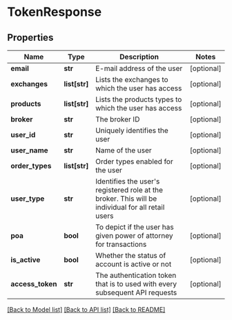 # TokenResponse

## Properties
Name | Type | Description | Notes
------------ | ------------- | ------------- | -------------
**email** | **str** | E-mail address of the user | [optional] 
**exchanges** | **list[str]** | Lists the exchanges to which the user has access | [optional] 
**products** | **list[str]** | Lists the products types to which the user has access | [optional] 
**broker** | **str** | The broker ID | [optional] 
**user_id** | **str** | Uniquely identifies the user | [optional] 
**user_name** | **str** | Name of the user | [optional] 
**order_types** | **list[str]** | Order types enabled for the user | [optional] 
**user_type** | **str** |   Identifies the user&#x27;s registered role at the broker. This will be individual for all retail users | [optional] 
**poa** | **bool** |   To depict if the user has given power of attorney for transactions | [optional] 
**is_active** | **bool** |   Whether the status of account is active or not | [optional] 
**access_token** | **str** | The authentication token that is to used with every subsequent API requests | [optional] 

[[Back to Model list]](../README.md#documentation-for-models) [[Back to API list]](../README.md#documentation-for-api-endpoints) [[Back to README]](../README.md)

